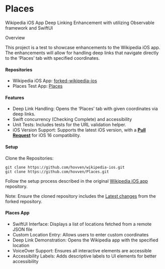 # Places

Wikipedia iOS App Deep Linking Enhancement with utilizing Observable framework and SwiftUI

Overview

This project is a test to showcase enhancements to the Wikipedia iOS app. The enhancements will allow for handling deep links that navigate directly to the ‘Places’ tab with specified coordinates.

    
#### Repositories

* Wikipedia iOS App: [forked-wikipedia-ios](https://github.com/hovven/wikipedia-ios)
* Places Test App: [Places](https://github.com/hovven/Places)

#### Features
* Deep Link Handling: Opens the ‘Places’ tab with given coordinates via deep links.
* Swift concurrency (Checking Complete) and accessibility
* Unit Tests: Includes tests for the URL validation helper.
* iOS Version Support: Supports the latest iOS version, with a [**Pull Request**](https://github.com/hovven/Places/pull/1) for iOS 16 compatibility.

#### Setup
Clone the Repositories:

    git clone https://github.com/hovven/wikipedia-ios.git
    git clone https://github.com/hovven/Places.git

Follow the setup process described in the original [Wikipedia iOS app](https://github.com/wikimedia/wikipedia-ios?tab=readme-ov-file#building-and-running) repository.

Note: Ensure the cloned repository includes the [Latest changes](https://github.com/hovven/wikipedia-ios/pull/1) from the forked repository.

#### Places App
* SwiftUI Interface: Displays a list of locations fetched from a remote JSON file
* Custom Location Entry: Allows users to enter custom coordinates
* Deep Link Demonstration: Opens the Wikipedia app with the specified location
* VoiceOver Support: Ensures all interactive elements are accessible
* Accessibility Labels: Adds descriptive labels to UI elements for better accessibility
